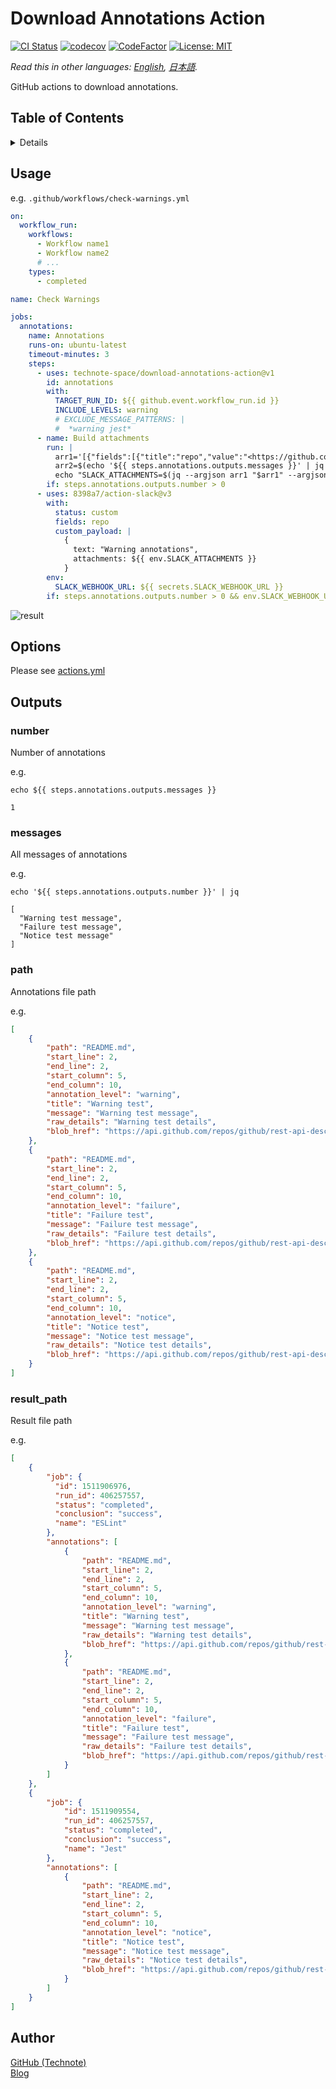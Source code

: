 # Download Annotations Action

[![CI Status](https://github.com/technote-space/download-annotations-action/workflows/CI/badge.svg)](https://github.com/technote-space/download-annotations-action/actions)
[![codecov](https://codecov.io/gh/technote-space/download-annotations-action/branch/master/graph/badge.svg)](https://codecov.io/gh/technote-space/download-annotations-action)
[![CodeFactor](https://www.codefactor.io/repository/github/technote-space/download-annotations-action/badge)](https://www.codefactor.io/repository/github/technote-space/download-annotations-action)
[![License: MIT](https://img.shields.io/badge/License-MIT-blue.svg)](https://github.com/technote-space/download-annotations-action/blob/master/LICENSE)

*Read this in other languages: [English](README.md), [日本語](README.ja.md).*

GitHub actions to download annotations.

## Table of Contents

<!-- START doctoc generated TOC please keep comment here to allow auto update -->
<!-- DON'T EDIT THIS SECTION, INSTEAD RE-RUN doctoc TO UPDATE -->
<details>
<summary>Details</summary>

- [Usage](#usage)
- [Options](#options)
- [Outputs](#outputs)
  - [number](#number)
  - [messages](#messages)
  - [path](#path)
  - [result_path](#result_path)
- [Author](#author)

</details>
<!-- END doctoc generated TOC please keep comment here to allow auto update -->

## Usage
e.g. `.github/workflows/check-warnings.yml`  
```yaml
on:
  workflow_run:
    workflows:
      - Workflow name1
      - Workflow name2
      # ...
    types:
      - completed

name: Check Warnings

jobs:
  annotations:
    name: Annotations
    runs-on: ubuntu-latest
    timeout-minutes: 3
    steps:
      - uses: technote-space/download-annotations-action@v1
        id: annotations
        with:
          TARGET_RUN_ID: ${{ github.event.workflow_run.id }}
          INCLUDE_LEVELS: warning
          # EXCLUDE_MESSAGE_PATTERNS: |
          #  *warning jest*
      - name: Build attachments
        run: |
          arr1='[{"fields":[{"title":"repo","value":"<https://github.com/${{ github.repository }}|${{ github.repository }}>","short":true},{"title":"action","value":"<${{ github.event.workflow_run.html_url }}|action>","short":true}]}]'
          arr2=$(echo '${{ steps.annotations.outputs.messages }}' | jq -c 'map({"color":"warning","text":"```\(.)```"})')
          echo "SLACK_ATTACHMENTS=$(jq --argjson arr1 "$arr1" --argjson arr2 "$arr2" -nc '$arr1 + $arr2')" >> $GITHUB_ENV
        if: steps.annotations.outputs.number > 0
      - uses: 8398a7/action-slack@v3
        with:
          status: custom
          fields: repo
          custom_payload: |
            {
              text: "Warning annotations",
              attachments: ${{ env.SLACK_ATTACHMENTS }}
            }
        env:
          SLACK_WEBHOOK_URL: ${{ secrets.SLACK_WEBHOOK_URL }}
        if: steps.annotations.outputs.number > 0 && env.SLACK_WEBHOOK_URL
```


![result](https://raw.githubusercontent.com/technote-space/download-annotations-action/images/slack.png)

## Options
Please see [actions.yml](./action.yml)

## Outputs
### number
Number of annotations

e.g.
```shell script
echo ${{ steps.annotations.outputs.messages }}
```

```shell script
1
```

### messages
All messages of annotations

e.g.
```shell script
echo '${{ steps.annotations.outputs.number }}' | jq
```

```shell script
[
  "Warning test message",
  "Failure test message",
  "Notice test message"
]
```

### path
Annotations file path

e.g.
```json
[
    {
        "path": "README.md",
        "start_line": 2,
        "end_line": 2,
        "start_column": 5,
        "end_column": 10,
        "annotation_level": "warning",
        "title": "Warning test",
        "message": "Warning test message",
        "raw_details": "Warning test details",
        "blob_href": "https://api.github.com/repos/github/rest-api-description/git/blobs/abc"
    },
    {
        "path": "README.md",
        "start_line": 2,
        "end_line": 2,
        "start_column": 5,
        "end_column": 10,
        "annotation_level": "failure",
        "title": "Failure test",
        "message": "Failure test message",
        "raw_details": "Failure test details",
        "blob_href": "https://api.github.com/repos/github/rest-api-description/git/blobs/abc"
    },
    {
        "path": "README.md",
        "start_line": 2,
        "end_line": 2,
        "start_column": 5,
        "end_column": 10,
        "annotation_level": "notice",
        "title": "Notice test",
        "message": "Notice test message",
        "raw_details": "Notice test details",
        "blob_href": "https://api.github.com/repos/github/rest-api-description/git/blobs/abc"
    }
]
```

### result_path
Result file path

e.g.
```json
[
    {
        "job": {
          "id": 1511906976,
          "run_id": 406257557,
          "status": "completed",
          "conclusion": "success",
          "name": "ESLint"
        },
        "annotations": [
            {
                "path": "README.md",
                "start_line": 2,
                "end_line": 2,
                "start_column": 5,
                "end_column": 10,
                "annotation_level": "warning",
                "title": "Warning test",
                "message": "Warning test message",
                "raw_details": "Warning test details",
                "blob_href": "https://api.github.com/repos/github/rest-api-description/git/blobs/abc"
            },
            {
                "path": "README.md",
                "start_line": 2,
                "end_line": 2,
                "start_column": 5,
                "end_column": 10,
                "annotation_level": "failure",
                "title": "Failure test",
                "message": "Failure test message",
                "raw_details": "Failure test details",
                "blob_href": "https://api.github.com/repos/github/rest-api-description/git/blobs/abc"
            }
        ]
    },
    {
        "job": {
            "id": 1511909554,
            "run_id": 406257557,
            "status": "completed",
            "conclusion": "success",
            "name": "Jest"
        },
        "annotations": [
            {
                "path": "README.md",
                "start_line": 2,
                "end_line": 2,
                "start_column": 5,
                "end_column": 10,
                "annotation_level": "notice",
                "title": "Notice test",
                "message": "Notice test message",
                "raw_details": "Notice test details",
                "blob_href": "https://api.github.com/repos/github/rest-api-description/git/blobs/abc"
            }
        ]
    }
]
```

## Author
[GitHub (Technote)](https://github.com/technote-space)  
[Blog](https://technote.space)
